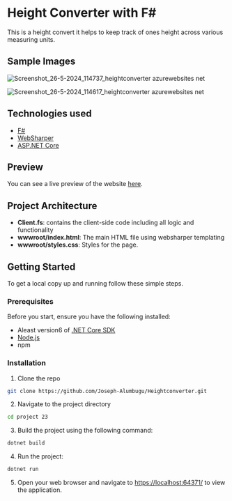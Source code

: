 # Height Converter with F#

This is a height convert it helps to keep track of ones height across various measuring units. 

## Sample Images

![Screenshot_26-5-2024_114737_heightconverter azurewebsites net](https://github.com/Joseph-Alumbugu/Heightconverter/assets/165429597/cefa664c-1420-4758-bef6-29b932a467f4)

![Screenshot_26-5-2024_114617_heightconverter azurewebsites net](https://github.com/Joseph-Alumbugu/Heightconverter/assets/165429597/767cae1e-6adf-4b5e-9a92-dd37c1e6ba25)

## Technologies used


- [F#](https://fsharp.org)
- [WebSharper](https://websharper.com)
- [ASP.NET Core](https://dotnet.microsoft.com/en-us/apps/aspnet)

## Preview

You can see a live preview of the website [here](https://heightconverter.azurewebsites.net/#/).

## Project Architecture 

- **Client.fs**: contains the client-side code including all logic and functionality 
- **wwwroot/index.html**: The main HTML file using websharper templating
- **wwwroot/styles.css**: Styles for the page.


## Getting Started

To get a local copy up and running follow these simple steps.

### Prerequisites

Before you start, ensure you have the following installed:

- Aleast version6 of [.NET Core SDK](https://dotnet.microsoft.com/download)
- [Node.js](https://nodejs.org/)
- npm 

### Installation

1. Clone the repo
```sh
git clone https://github.com/Joseph-Alumbugu/Heightconverter.git
```
2. Navigate to the project directory
```sh
cd project 23
```

3. Build the project using the following command:
```sh
dotnet build
```

4. Run the project:
```sh
dotnet run
```
5. Open your web browser and navigate to [https://localhost:64371/](https://localhost:64371/) to view the application.

